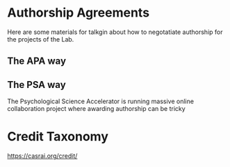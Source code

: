 # Authorship Agreements
Here are some materials for talkgin about how to negotatiate authorship for the projects of the Lab.

## The APA way 

## The PSA way 
The Psychological Science Accelerator is running massive online collaboration project where awarding authorship can be tricky 


# Credit Taxonomy

https://casrai.org/credit/ 

